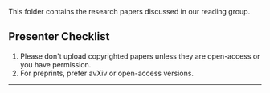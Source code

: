 This folder contains the research papers discussed in our reading group. 

## **Presenter Checklist**
1. Please don't upload copyrighted papers unless they are open-access or you have permission.
2. For preprints, prefer avXiv or open-access versions.
---
